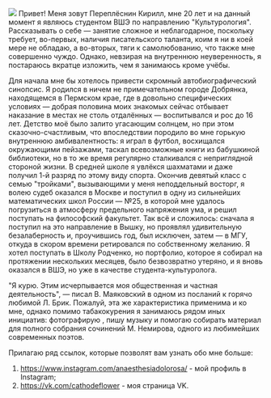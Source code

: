 ![](https://pp.userapi.com/c837528/v837528871/59f3e/1nNhhsGsky0.jpg)
  Привет! Меня зовут Переплёснин Кирилл, мне 20 лет и на данный момент я являюсь студентом ВШЭ по направлению "Культурология". Рассказывать о себе — занятие сложное и неблагодарное, поскольку требует, во-первых, наличия писательского таланта, коим я ни в коей мере не обладаю, а во-вторых, тяги к самолюбованию, что также мне совершенно чуждо. Однако, невзирая на внутреннюю неуверенность, я постараюсь вкратце изложить, чем я занимаюсь кроме учёбы.
  
  Для начала мне бы хотелось привести скромный автобиографический синопсис. Я родился в ничем не примечательном городе Добрянка, находящемся в Пермском крае, где в довольно специфических условиях — добрая половина моих знакомых сейчас отбывает наказание в местах не столь отдалённых — воспитывался и рос до 16 лет. Детство моё было залито угасающим солнцем, но при этом сказочно-счастливым, что впоследствии породило во мне горькую внутреннюю амбивалентность: я играл в футбол, восхищался окружающими пейзажами, таскал всевозможные книги из бабушкиной библиотеки, но в то же время регулярно сталкивался с неприглядной стороной жизни. В средней школе я увлёкся шахматами и даже получил 1-й разряд по этому виду спорта. Окончив девятый класс с семью "тройками", вызывающими у меня неподдельный восторг, я волею судеб оказался в Москве и поступил в одну из сильнейших математических школ России — №25, в которой мне удалось погрузиться в атмосферу предельного напряжения ума, и решил поступать на философский факультет. Так всё и сложилось: сначала я поступил на это направление в Вышку, но проявлял удивительную безалаберность и, проучившись год, был исключен, затем — в МГУ, откуда в скором времени ретировался по собственному желанию. Я хотел поступать в Школу Родченко, но портфолио, которое я собирал на протяжении нескольких месяцев, было безвозвратно утеряно, и я вновь оказался в ВШЭ, но уже в качестве студента-культуролога.
  
  "Я курю. Этим исчерпывается моя общественная и частная деятельность", — писал В. Маяковский в одном из посланий к горячо любимой Л. Брик. Пожалуй, эта же характеристика применима и ко мне, однако помимо табакокурения я занимаюсь рядом иных инициатив: фотографирую , пишу музыку и помогаю собирать материал для полного собрания сочинений М. Немирова, одного из любимейших современных поэтов.
  
  Прилагаю ряд ссылок, которые позволят вам узнать обо мне больше:
1. <https://www.instagram.com/anaesthesiadolorosa/> - мой профиль в Instagram;
2. <https://vk.com/cathodeflower> - моя страница VK.
